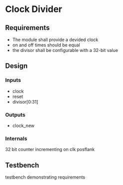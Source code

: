 # Clock Divider

## Requirements

* The module shall provide a devided clock
* on and off times should be equal
* the divisor shall be configurable with a 32-bit value

## Design

### Inputs

* clock
* reset
* divisor[0:31]

### Outputs

* clock_new

### Internals

32 bit counter incrementing on clk posflank

## Testbench

testbench demonstrating requirements

